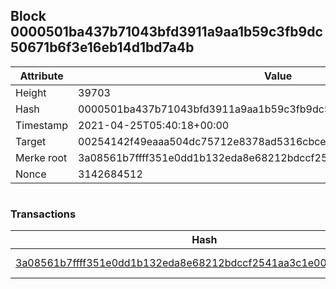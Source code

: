 ## Block 0000501ba437b71043bfd3911a9aa1b59c3fb9dc50671b6f3e16eb14d1bd7a4b

Attribute | Value
--- | ---
Height | 39703
Hash | 0000501ba437b71043bfd3911a9aa1b59c3fb9dc50671b6f3e16eb14d1bd7a4b
Timestamp | 2021-04-25T05:40:18+00:00
Target | 00254142f49eaaa504dc75712e8378ad5316cbcead634704b3734b6271167cc4
Merke root | 3a08561b7ffff351e0dd1b132eda8e68212bdccf2541aa3c1e001e1d4fabf2fb
Nonce | 3142684512

```

```

### Transactions

Hash | Amount
--- | ---
[3a08561b7ffff351e0dd1b132eda8e68212bdccf2541aa3c1e001e1d4fabf2fb](3a08561b7ffff351e0dd1b132eda8e68212bdccf2541aa3c1e001e1d4fabf2fb.md) | 10.00000000 SKEPTI 
